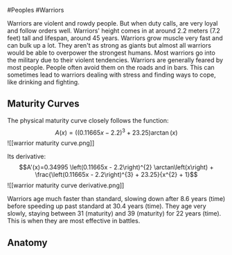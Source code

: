 #Peoples #Warriors

Warriors are violent and rowdy people. But when duty calls, are very loyal and follow orders well. Warriors' height comes in at around 2.2 meters (7.2 feet) tall and lifespan, around 45 years. Warriors grow muscle very fast and can bulk up a lot. They aren't as strong as giants but almost all warriors would be able to overpower the strongest humans. Most warriors go into the military due to their violent tendencies. Warriors are generally feared by most people. People often avoid them on the roads and in bars. This can sometimes lead to warriors dealing with stress and finding ways to cope, like drinking and fighting.
## Maturity Curves
The physical maturity curve closely follows the function: $$A(x)=\left(\left(0.11665x-2.2\right)^{3}+23.25\right)\arctan\left(x\right)$$
![[warrior maturity curve.png]]

Its derivative: $$A'(x)=0.34995 \left(0.11665x - 2.2\right)^{2} \arctan\left(x\right) + \frac{\left(0.11665x - 2.2\right)^{3} + 23.25}{x^{2} + 1}$$
![[warrior maturity curve derivative.png]]

Warriors age much faster than standard, slowing down after 8.6 years (time) before speeding up past standard at 30.4 years (time). They age very slowly, staying between 31 (maturity) and 39 (maturity) for 22 years (time). This is when they are most effective in battles.

## Anatomy